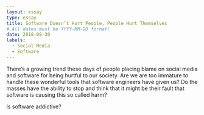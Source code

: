 ```yaml
---
layout: essay
type: essay
title: Software Doesn’t Hurt People, People Hurt Themselves
# All dates must be YYYY-MM-DD format!
date: 2018-08-30
labels:
  - Social Media
  - Software
---
```


There’s a growing trend these days of people placing blame on social media and software for being hurtful to our society. Are we are too immature to handle these wonderful tools that software engineers have given us? Do the masses have the ability to stop and think that it might be their fault that software is causing this so called harm?

Is software addictive?
